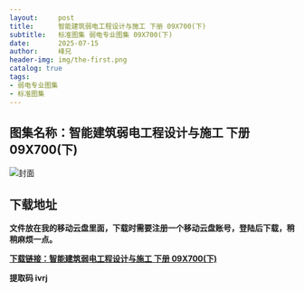 ```yaml
---
layout:     post
title:      智能建筑弱电工程设计与施工 下册 09X700(下)
subtitle:   标准图集 弱电专业图集 09X700(下)
date:       2025-07-15
author:     峰兄
header-img: img/the-first.png
catalog: true
tags:
- 弱电专业图集
- 标准图集
---
```

## 图集名称：智能建筑弱电工程设计与施工 下册 09X700(下)
![封面](https://pic1.imgdb.cn/item/6875acf458cb8da5c8ae2f1a.jpg)


## 下载地址 ##
**文件放在我的移动云盘里面，下载时需要注册一个移动云盘账号，登陆后下载，稍稍麻烦一点。**  
  
[**下载链接：智能建筑弱电工程设计与施工 下册 09X700(下)**](https://caiyun.139.com/w/i/2oxwBpTEuRe3l)


**提取码 ivrj**


